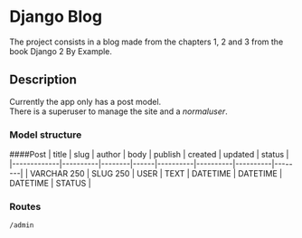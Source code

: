 # Django Blog

The project consists in a blog made from the chapters 1, 2 and 3 from the book Django 2 By Example.

## Description

Currently the app only has a post model.  
There is a superuser to manage the site and a *normaluser*.

### Model structure

####Post
| title       | slug     | author | body | publish  | created  | updated  | status |
|-------------|----------|--------|------|----------|----------|----------|--------|
| VARCHAR 250 | SLUG 250 | USER   | TEXT | DATETIME | DATETIME | DATETIME | STATUS |


### Routes
```text
/admin
```


